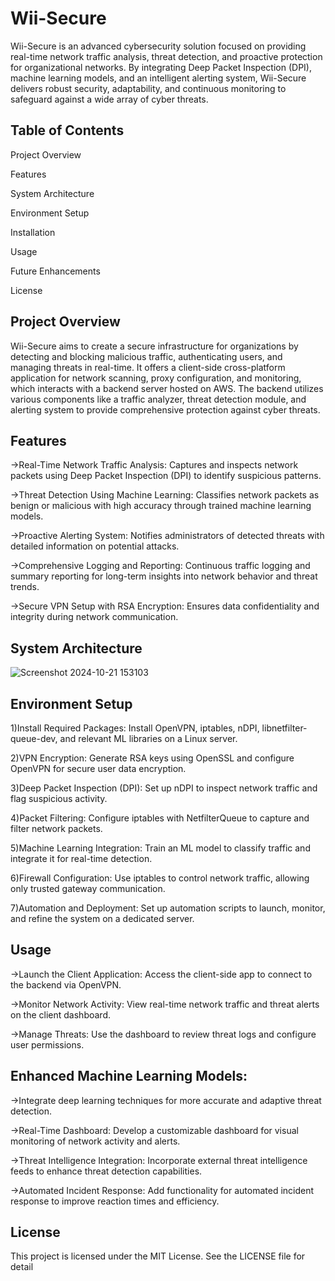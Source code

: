 # Wii-Secure
Wii-Secure is an advanced cybersecurity solution focused on providing real-time network traffic analysis, threat detection, and proactive protection for organizational networks. By integrating Deep Packet Inspection (DPI), machine learning models, and an intelligent alerting system, Wii-Secure delivers robust security, adaptability, and continuous monitoring to safeguard against a wide array of cyber threats.
## Table of Contents
Project Overview

Features 

System Architecture

Environment Setup 

Installation 

Usage 

Future Enhancements 

License
## Project Overview
Wii-Secure aims to create a secure infrastructure for organizations by detecting and blocking malicious traffic, authenticating users, and managing threats in real-time. It offers a client-side cross-platform application for network scanning, proxy configuration, and monitoring, which interacts with a backend server hosted on AWS. The backend utilizes various components like a traffic analyzer, threat detection module, and alerting system to provide comprehensive protection against cyber threats.

## Features
->Real-Time Network Traffic Analysis: Captures and inspects network packets using Deep Packet Inspection (DPI) to identify suspicious patterns.

->Threat Detection Using Machine Learning: Classifies network packets as benign or malicious with high accuracy through trained machine learning models.

->Proactive Alerting System: Notifies administrators of detected threats with detailed information on potential attacks.

->Comprehensive Logging and Reporting: Continuous traffic logging and summary reporting for long-term insights into network behavior and threat trends.

->Secure VPN Setup with RSA Encryption: Ensures data confidentiality and integrity during network communication.
## System Architecture

![Screenshot 2024-10-21 153103](https://github.com/user-attachments/assets/212fbc57-9193-44fb-a2bb-a33e1188fef3)

## Environment Setup
1)Install Required Packages:
Install OpenVPN, iptables, nDPI, libnetfilter-queue-dev, and relevant ML libraries on a Linux server.

2)VPN Encryption:
Generate RSA keys using OpenSSL and configure OpenVPN for secure user data encryption.

3)Deep Packet Inspection (DPI):
Set up nDPI to inspect network traffic and flag suspicious activity.

4)Packet Filtering:
Configure iptables with NetfilterQueue to capture and filter network packets.

5)Machine Learning Integration:
Train an ML model to classify traffic and integrate it for real-time detection.

6)Firewall Configuration:
Use iptables to control network traffic, allowing only trusted gateway communication.

7)Automation and Deployment:
Set up automation scripts to launch, monitor, and refine the system on a dedicated server.

## Usage
->Launch the Client Application: Access the client-side app to connect to the backend via OpenVPN.

->Monitor Network Activity: View real-time network traffic and threat alerts on the client dashboard.

->Manage Threats: Use the dashboard to review threat logs and configure user permissions.

## Enhanced Machine Learning Models:
->Integrate deep learning techniques for more accurate and adaptive threat detection.

->Real-Time Dashboard: Develop a customizable dashboard for visual monitoring of network activity and alerts.

->Threat Intelligence Integration: Incorporate external threat intelligence feeds to enhance threat detection capabilities.

->Automated Incident Response: Add functionality for automated incident response to improve reaction times and efficiency.

## License
This project is licensed under the MIT License. See the LICENSE file for detail



